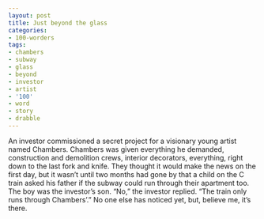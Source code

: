```yaml
---
layout: post
title: Just beyond the glass
categories:
- 100-worders
tags:
- chambers
- subway
- glass
- beyond
- investor
- artist
- '100'
- word
- story
- drabble
---
```

An investor commissioned a secret project for a visionary young artist named Chambers. Chambers was given everything he demanded, construction and demolition crews, interior decorators, everything, right down to the last fork and knife.
They thought it would make the news on the first day, but it wasn’t until two months had gone by that a child on the C train asked his father if the subway could run through their apartment too. The boy was the investor’s son.
“No,” the investor replied. “The train only runs through Chambers’.”
No one else has noticed yet, but, believe me, it’s there. 

